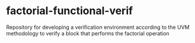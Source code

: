 # factorial-functional-verif
Repository for developing a verification environment according to the UVM methodology to verify a block that performs the factorial operation
